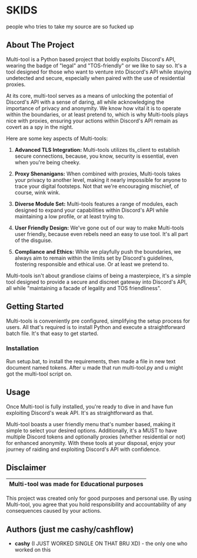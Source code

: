 # SKIDS
people who tries to take my source are so fucked up



## About The Project

Multi-tool is a Python based project that boldly exploits Discord's API, wearing the badge of "legal" and "TOS-friendly" or we like to say so. It's a tool designed for those who want to venture into Discord's API while staying undetected and secure, especially when paired with the use of residential proxies.

At its core, multi-tool serves as a means of unlocking the potential of Discord's API with a sense of daring, all while acknowledging the importance of privacy and anonymity. We know how vital it is to operate within the boundaries, or at least pretend to, which is why Multi-tools plays nice with proxies, ensuring your actions within Discord's API remain as covert as a spy in the night.

Here are some key aspects of Multi-tools:

1. **Advanced TLS Integration:** Multi-tools utilizes tls_client to establish secure connections, because, you know, security is essential, even when you're being cheeky.

2. **Proxy Shenanigans:** When combined with proxies, Multi-tools takes your privacy to another level, making it nearly impossible for anyone to trace your digital footsteps. Not that we're encouraging mischief, of course, wink wink.

3. **Diverse Module Set:** Multi-tools features a range of modules, each designed to expand your capabilities within Discord's API while maintaining a low profile, or at least trying to.

4. **User Friendly Design:** We've gone out of our way to make Multi-tools user friendly, because even rebels need an easy to use tool. It's all part of the disguise.

5. **Compliance and Ethics:** While we playfully push the boundaries, we always aim to remain within the limits set by Discord's guidelines, fostering responsible and ethical use. Or at least we pretend to.

Multi-tools isn't about grandiose claims of being a masterpiece, it's a simple tool designed to provide a secure and discreet gateway into Discord's API, all while "maintaining a facade of legality and TOS friendliness".

## Getting Started

Multi-tools is conveniently pre configured, simplifying the setup process for users. All that's required is to install Python and execute a straightforward batch file. It's that easy to get started.

### Installation

Run setup.bat, to install the requirements, then made a file in new text document named tokens.
After u made that run multi-tool.py and u might got the multi-tool script on.

## Usage

Once Multi-tool is fully installed, you're ready to dive in and have fun exploiting Discord's weak API. It's as straightforward as that.

Multi-tool boasts a user friendly menu that's number based, making it simple to select your desired options. Additionally, it's a MUST to have multiple Discord tokens and optionally proxies (whether residential or not) for enhanced anonymity. With these tools at your disposal, enjoy your journey of raiding and exploiting Discord's API with confidence.

## Disclaimer

|Multi-tool was made for Educational purposes|
|-------------------------------------------------|
This project was created only for good purposes and personal use.
By using Multi-tool, you agree that you hold responsibility and accountability of any consequences caused by your actions.



## Authors (just me cashy/cashflow)

* **cashy** (I JUST WORKED SINGLE ON THAT BRU XD) - the only one who worked on this
